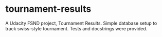 # tournament-results

A Udacity FSND project, Tournament Results. Simple database setup to track swiss-style tournament. Tests and docstrings were provided.
